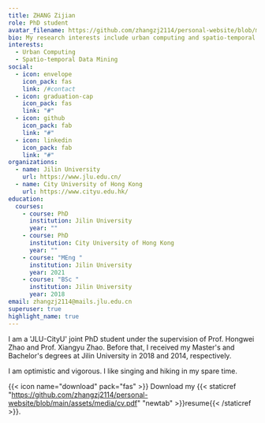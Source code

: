 ```yaml
---
title: ZHANG Zijian
role: PhD student
avatar_filename: https://github.com/zhangzj2114/personal-website/blob/main/assets/media/avatar.jpg
bio: My research interests include urban computing and spatio-temporal data mining.
interests:
  - Urban Computing
  - Spatio-temporal Data Mining
social:
  - icon: envelope
    icon_pack: fas
    link: /#contact
  - icon: graduation-cap
    icon_pack: fas
    link: "#"
  - icon: github
    icon_pack: fab
    link: "#"
  - icon: linkedin
    icon_pack: fab
    link: "#"
organizations:
  - name: Jilin University
    url: https://www.jlu.edu.cn/
  - name: City University of Hong Kong
    url: https://www.cityu.edu.hk/
education:
  courses:
    - course: PhD
      institution: Jilin University
      year: ""
    - course: PhD
      institution: City University of Hong Kong
      year: ""
    - course: "MEng "
      institution: Jilin University
      year: 2021
    - course: "BSc "
      institution: Jilin University
      year: 2018
email: zhangzj2114@mails.jlu.edu.cn
superuser: true
highlight_name: true
---
```

I am a 'JLU-CityU' joint PhD student under the supervision of Prof. Hongwei Zhao and Prof. Xiangyu Zhao. Before that, I received my Master's and Bachelor's degrees at Jilin University in 2018 and 2014, respectively.

I﻿ am optimistic and vigorous. I like singing and hiking in my spare time.


{{< icon name="download" pack="fas" >}} Download my {{< staticref "https://github.com/zhangzj2114/personal-website/blob/main/assets/media/cv.pdf" "newtab" >}}resume{{< /staticref >}}.
